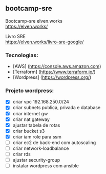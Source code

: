 ## bootcamp-sre
Bootcamp-sre elven.works\
https://elven.works/

Livro SRE\
https://elven.works/livro-sre-google/

### Tecnologias:

- [AWS] (https://console.aws.amazon.com)
- [Terraform] (https://www.terraform.io/)
- [Wordpress] (https://wordpress.org/)

### Projeto wordpress:
- [x] criar vpc 192.168.250.0/24
- [x] criar subnets publica, privada e database
- [x] criar internet gw
- [x] criar nat gateway
- [x] ajustar tabela de rotas
- [x] criar bucket s3
- [x] criar iam role para ssm
- [ ] criar ec2 de back-end com autoscaling
- [ ] criar network-loadbalance
- [ ] criar rds
- [ ] ajustar security-group
- [ ] instalar wordpress com ansible
